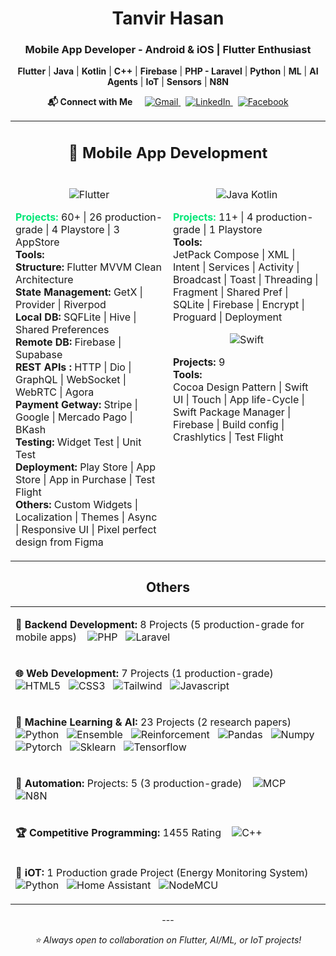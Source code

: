 <div align="center">

<!-- ===== HEADER ===== -->
<h1>Tanvir Hasan</h1>
<h3>Mobile App Developer - Android & iOS | Flutter Enthusiast</h3>

<p>
  <!-- Skills line as simple text (keeps single-line look) -->
  <b>Flutter</b> | <b>Java</b> | <b>Kotlin</b> | <b>C++</b> | <b>Firebase</b> | <b>PHP - Laravel</b> | <b>Python</b> | <b>ML</b> | <b>AI Agents</b> | <b>IoT</b> | <b>Sensors</b> | <b>N8N</b>
</p>

<!-- thin separator -->

<!-- ===== Connect with Me (button-like badges) ===== -->
<p align="center">
  <b>📬 Connect with Me</b>&nbsp;&nbsp;&nbsp;&nbsp;
  <a href="mailto:tanvirhasanemn@gmail.com">
    <img alt="Gmail" src="https://img.shields.io/badge/Gmail-Email-00C853?style=for-the-badge&logo=gmail&logoColor=white"/>
  </a>
  &nbsp;
  <a href="https://www.linkedin.com/in/tanvirhasanemn/">
    <img alt="LinkedIn" src="https://img.shields.io/badge/LinkedIn-Profile-0A66C2?style=for-the-badge&logo=linkedin&logoColor=white"/>
  </a>
  &nbsp;
  <a href="https://www.facebook.com/tanvirhasan.emn/">
    <img alt="Facebook" src="https://img.shields.io/badge/Facebook-Profile-F3E04B?style=for-the-badge&logo=facebook&logoColor=black"/>
  </a>
</p>

<!-- thin separator -->

<!-- ===== MOBILE APP DEVELOPMENT CARD ===== -->
<table width="100%" cellpadding="10">
<tr>
<td align="center" colspan="2">

<h2>📱 Mobile App Development</h2>

</td>
</tr>

<tr>
<td width="50%" valign="top">

<!-- Flutter column -->
<p align="center">
  <img src="https://img.shields.io/badge/Flutter-02569B?style=for-the-badge&logo=flutter&logoColor=white" alt="Flutter"/>
</p>

<p align="left">
  <b style="color:#00E676">Projects:</b> 60+ | 26 production-grade | 4 Playstore | 3 AppStore<br>
  <b>Tools:</b><br>
  <b>Structure:</b> Flutter MVVM Clean Architecture<br>
  <b>State Management:</b> GetX | Provider | Riverpod<br>
  <b>Local DB:</b> SQFLite | Hive | Shared Preferences<br>
  <b>Remote DB:</b> Firebase | Supabase<br>
  <b>REST APIs :</b> HTTP | Dio | GraphQL | WebSocket | WebRTC | Agora<br>
  <b>Payment Getway:</b> Stripe | Google | Mercado Pago | BKash<br>
  <b>Testing:</b> Widget Test | Unit Test<br>
  <b>Deployment:</b> Play Store | App Store | App in Purchase | Test Flight<br>
  <b>Others:</b> Custom Widgets | Localization | Themes | Async | Responsive UI | Pixel perfect design from Figma
</p>

</td>

<td width="50%" valign="top">

<!-- Java | Kotlin column -->
<p align="center">
  <img src="https://img.shields.io/badge/Java%20%7C%20Kotlin-7F52FF?style=for-the-badge&logo=java&logoColor=white" alt="Java Kotlin"/>
</p>

<p align="left">
  <b style="color:#00E676">Projects:</b> 11+ | 4 production-grade | 1 Playstore<br>
  <b>Tools:</b><br>
  JetPack Compose | XML | Intent | Services | Activity | Broadcast | Toast | Threading | Fragment | Shared Pref | SQLite | Firebase | Encrypt | Proguard | Deployment
</p>

<p align="center">
  <img src="https://img.shields.io/badge/Swift-FA7343?style=for-the-badge&logo=swift&logoColor=white" alt="Swift"/>
</p>

<p align="left">
  <b>Projects:</b> 9<br>
  <b>Tools:</b><br>
  Cocoa Design Pattern | Swift UI | Touch | App life-Cycle | Swift Package Manager | Firebase | Build config | Crashlytics | Test Flight
</p>

</td>
</tr>
</table>

<!-- horizontal separator -->


<!-- ===== OTHERS ===== -->
<h2>Others</h2>

<!-- Backend -->
<table width="100%" cellpadding="6">
<tr>
<td valign="top" width="100%">
  <p align="left"><b>🔧 Backend Development:</b>  8 Projects (5 production-grade for mobile apps)
    &nbsp;&nbsp;
    <img src="https://img.shields.io/badge/PHP-777BB4?style=for-the-badge&logo=php&logoColor=white" alt="PHP"/>
    &nbsp;
    <img src="https://img.shields.io/badge/Laravel-FF2D20?style=for-the-badge&logo=laravel&logoColor=white" alt="Laravel"/>
  </p>
</td>
</tr>

<!-- Web -->
<tr>
<td valign="top" width="100%">
  <p align="left"><b>🌐 Web Development:</b> 7 Projects (1 production-grade)
    &nbsp;&nbsp;
    <img src="https://img.shields.io/badge/HTML5-E34F26?style=for-the-badge&logo=html5&logoColor=white" alt="HTML5"/>
    &nbsp;
    <img src="https://img.shields.io/badge/CSS3-1572B6?style=for-the-badge&logo=css3&logoColor=white" alt="CSS3"/>
    &nbsp;
    <img src="https://img.shields.io/badge/Tailwind-06B6D4?style=for-the-badge&logo=tailwind-css&logoColor=white" alt="Tailwind"/>
    &nbsp;
    <img src="https://img.shields.io/badge/Javascript-F7DF1E?style=for-the-badge&logo=javascript&logoColor=black" alt="Javascript"/>
  </p>
</td>
</tr>

<!-- Machine Learning -->
<tr>
<td valign="top" width="100%">
  <p align="left"><b>🧠 Machine Learning & AI:</b> 23 Projects (2 research papers)
    <br>
    <img src="https://img.shields.io/badge/Python-3776AB?style=for-the-badge&logo=python&logoColor=white" alt="Python"/>
    &nbsp;
    <img src="https://img.shields.io/badge/Ensemble-9C27B0?style=for-the-badge" alt="Ensemble"/>
    &nbsp;
    <img src="https://img.shields.io/badge/Reinforcement-4CAF50?style=for-the-badge" alt="Reinforcement"/>
    &nbsp;
    <img src="https://img.shields.io/badge/Pandas-150458?style=for-the-badge&logo=pandas&logoColor=white" alt="Pandas"/>
    &nbsp;
    <img src="https://img.shields.io/badge/Numpy-013243?style=for-the-badge&logo=numpy&logoColor=white" alt="Numpy"/>
    &nbsp;
    <img src="https://img.shields.io/badge/Pytorch-EE4C2C?style=for-the-badge&logo=pytorch&logoColor=white" alt="Pytorch"/>
    &nbsp;
    <img src="https://img.shields.io/badge/Sklearn-F7931E?style=for-the-badge&logo=scikit-learn&logoColor=white" alt="Sklearn"/>
    &nbsp;
    <img src="https://img.shields.io/badge/Tensorflow-FF6F00?style=for-the-badge&logo=tensorflow&logoColor=white" alt="Tensorflow"/>
  </p>
</td>
</tr>

<!-- Automation -->
<tr>
<td valign="top" width="100%">
  <p align="left"><b>🤖 Automation:</b> Projects: 5 (3 production-grade)
    &nbsp;&nbsp;
    <img src="https://img.shields.io/badge/MCP-DD2C00?style=for-the-badge" alt="MCP"/>
    &nbsp;
    <img src="https://img.shields.io/badge/N8N-00BFA5?style=for-the-badge" alt="N8N"/>
  </p>
</td>
</tr>

<!-- Competitive Programming -->
<tr>
<td valign="top" width="100%">
  <p align="left"><b>🏆 Competitive Programming:</b> 1455 Rating
    &nbsp;&nbsp;
    <img src="https://img.shields.io/badge/C++-00599C?style=for-the-badge&logo=c%2B%2B&logoColor=white" alt="C++"/>
  </p>
</td>
</tr>

<!-- IoT -->
<tr>
<td valign="top" width="100%">
  <p align="left"><b>🔌 iOT:</b> 1 Production grade Project (Energy Monitoring System)
    &nbsp;&nbsp;
    <img src="https://img.shields.io/badge/Python-3776AB?style=for-the-badge&logo=python&logoColor=white" alt="Python"/>
    &nbsp;
    <img src="https://img.shields.io/badge/Home%20Assistant-009688?style=for-the-badge" alt="Home Assistant"/>
    &nbsp;
    <img src="https://img.shields.io/badge/Node%20MCU-1B1464?style=for-the-badge" alt="NodeMCU"/>
  </p>
</td>
</tr>
</table>

<!-- footer -->
<p>---</p>
<p><i>⭐ Always open to collaboration on Flutter, AI/ML, or IoT projects!</i></p>

</div>
